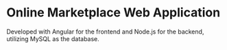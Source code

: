 # Online Marketplace Web Application
Developed with Angular for the frontend and Node.js for the backend, utilizing MySQL as the database.
